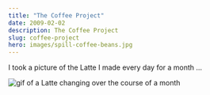 ```yaml
---
title: "The Coffee Project"
date: 2009-02-02
description: The Coffee Project
slug: coffee-project
hero: images/spill-coffee-beans.jpg
---
```


I took a picture of the Latte I made every day for a month ...

![gif of a Latte changing over the course of a month](/posts/pranks/images/CoffeeProject.gif)